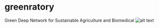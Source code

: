 # greenratory
Green Deep Network for Sustainable Agriculture and Biomedical
![alt text](https://github.com/[jordanesikati]/[greenratory]/blob/[master]/greenratory.png?raw=true)
